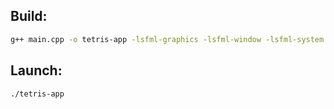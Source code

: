 ## Build:
```bash
g++ main.cpp -o tetris-app -lsfml-graphics -lsfml-window -lsfml-system
```
## Launch: 
```bash
./tetris-app
``` 
